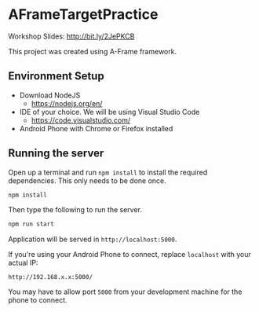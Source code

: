# AFrameTargetPractice

Workshop Slides: http://bit.ly/2JePKCB

This project was created using A-Frame framework.

## Environment Setup

* Download NodeJS
    * https://nodejs.org/en/
* IDE of your choice. We will be using Visual Studio Code
    * https://code.visualstudio.com/
* Android Phone with Chrome or Firefox installed


## Running the server

Open up a terminal and run `npm install` to install the required dependencies. This only needs to be done once.

```bash
npm install
```

Then type the following to run the server.

```bash
npm run start
```

Application will be served in `http://localhost:5000`.

If you're using your Android Phone to connect, replace `localhost` with your actual IP:

`http://192.168.x.x:5000/`

You may have to allow port `5000` from your development machine for the phone to connect.
